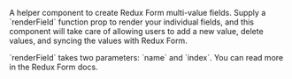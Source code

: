 A helper component to create Redux Form multi-value fields. Supply a \`renderField\` function prop to render your individual fields, and this component will take care of allowing users to add a new value, delete values, and syncing the values with Redux Form.

\`renderField\` takes two parameters: \`name\` and \`index\`. You can read more in the Redux Form docs.
